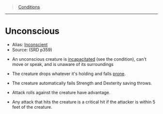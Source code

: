 ﻿> [Conditions](srd_conditions.md)

---

# Unconscious

- Alias: [Inconscient](hd_conditions_inconscient.md)
- Source: (SRD p359)

* An unconscious creature is [incapacitated](srd_conditions_incapacitated.md) (see the condition), can't move or speak, and is unaware of its surroundings

* The creature drops whatever it's holding and falls [prone](srd_conditions_prone.md).

* The creature automatically fails Strength and Dexterity saving throws.

* Attack rolls against the creature have advantage.

* Any attack that hits the creature is a critical hit if the attacker is within 5 feet of the creature.

